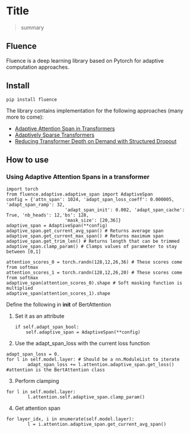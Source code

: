 # Title
> summary


## Fluence
Fluence is a deep learning library based on Pytorch for adaptive computation approaches.

## Install
`pip install fluence`

The library contains implementation for the following approaches (many more to come):
- [Adaptive Attention Span in Transformers](https://arxiv.org/abs/1905.07799)
- [Adaptively Sparse Transformers](https://arxiv.org/abs/1909.00015)
- [Reducing Transformer Depth on Demand with Structured Dropout](https://arxiv.org/abs/1909.11556)

## How to use

### Using Adaptive Attention Spans in a transformer

```
import torch
from fluence.adaptive.adaptive_span import AdaptiveSpan
config = {'attn_span': 1024, 'adapt_span_loss_coeff': 0.000005, 'adapt_span_ramp': 32,
                      'adapt_span_init': 0.002, 'adapt_span_cache': True, 'nb_heads': 12,'bs': 128,
                      'mask_size': [20,36]}
adaptive_span = AdaptiveSpan(**config)
adaptive_span.get_current_avg_span() # Returns average span
adaptive_span.get_current_max_span() # Returns maximum span
adaptive_span.get_trim_len() # Returns length that can be trimmed
adaptive_span.clamp_param() # Clamps values of parameter to stay between [0,1]

attention_scores_0 = torch.randn(128,12,26,36) # These scores come from softmax
attention_scores_1 = torch.randn(128,12,26,20) # These scores come from softmax
adaptive_span(attention_scores_0).shape # Soft masking function is multiplied
adaptive_span(attention_scores_1).shape
```

Define the following in __init__ of BertAttention
1. Set it as an attribute
    ```
    if self.adapt_span_bool:
        self.adaptive_span = AdaptiveSpan(**config)
    ```
2. Use the adapt_span_loss with the current loss function
```
adapt_span_loss = 0.
for l in self.model.layer: # Should be a nn.ModuleList to iterate
        adapt_span_loss += l.attention.adaptive_span.get_loss() #attention is the BertAttention class
```
3. Perform clamping
```
for l in self.model.layer:
        l.attention.self.adaptive_span.clamp_param()
```
4. Get attention span
```
for layer_idx, i in enumerate(self.model.layer):
        l = i.attention.adaptive_span.get_current_avg_span()
```
